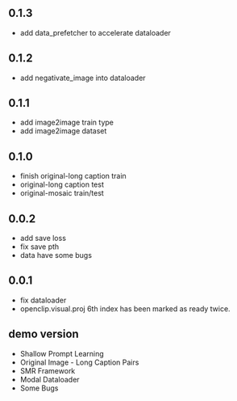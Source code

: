 ## 0.1.3

* add data_prefetcher to accelerate dataloader

## 0.1.2

* add negativate_image into dataloader

## 0.1.1

* add image2image train type
* add image2image dataset

## 0.1.0

* finish original-long caption train
* original-long caption test
* original-mosaic train/test

## 0.0.2

* add save loss
* fix save pth
* data have some bugs

## 0.0.1

* fix dataloader
* openclip.visual.proj 6th index has been marked as ready twice.

## demo version

* Shallow Prompt Learning
* Original Image - Long Caption Pairs
* SMR Framework
* Modal Dataloader
* Some Bugs
